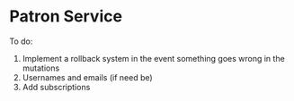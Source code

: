 # Patron Service
To do:
1. Implement a rollback system in the event something goes wrong in the mutations
2. Usernames and emails (if need be)
3. Add subscriptions
